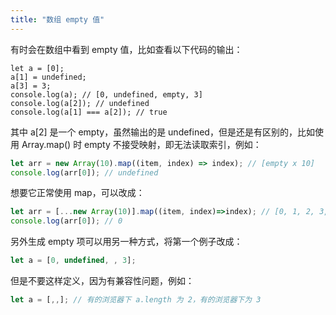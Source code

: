 ```yaml
---
title: "数组 empty 值"
---
```


有时会在数组中看到 empty 值，比如查看以下代码的输出：

```
let a = [0];
a[1] = undefined;
a[3] = 3;
console.log(a); // [0, undefined, empty, 3]
console.log(a[2]); // undefined
console.log(a[1] === a[2]); // true
```

其中 a[2] 是一个 empty，虽然输出的是 undefined，但是还是有区别的，比如使用 Array.map() 时 empty 不接受映射，即无法读取索引，例如：
```javascript
let arr = new Array(10).map((item, index) => index); // [empty x 10]
console.log(arr[0]); // undefined
```

想要它正常使用 map，可以改成：
```javascript
let arr = [...new Array(10)].map((item, index)=>index); // [0, 1, 2, 3, 4, 5, 6, 7, 8, 9]
console.log(arr[0]); // 0
```

另外生成 empty 项可以用另一种方式，将第一个例子改成：
```javascript
let a = [0, undefined, , 3];
```

但是不要这样定义，因为有兼容性问题，例如：
```javascript
let a = [,,]; // 有的浏览器下 a.length 为 2，有的浏览器下为 3
```

